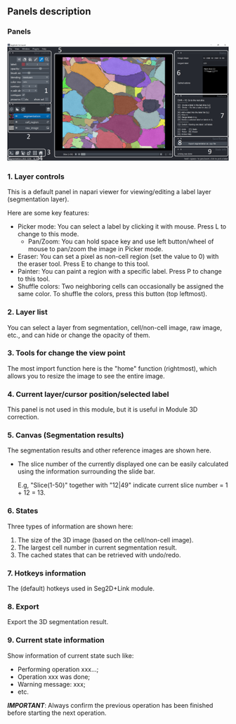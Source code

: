 ## Panels description

### Panels
![para_panels](./pictures/round1_panel_description.png)

### 1. Layer controls
This is a default panel in napari viewer for viewing/editing a label layer (segmentation layer).

Here are some key features:

- Picker mode: You can select a label by clicking it with mouse. Press L to change to this mode.
    - Pan/Zoom: You can hold space key and use left button/wheel of mouse to pan/zoom the image in Picker mode.
- Eraser: You can set a pixel as non-cell region (set the value to 0) with the eraser tool. Press E to change to this tool.
- Painter: You can paint a region with a specific label. Press P to change to this tool.
- Shuffle colors: Two neighboring cells can occasionally be assigned the same color. To shuffle the colors, press this button (top leftmost).

### 2. Layer list
You can select a layer from segmentation, cell/non-cell image, raw image, etc., and can hide or change the opacity of them.

### 3. Tools for change the view point
The most import function here is the "home" function (rightmost), which allows you to resize the image to see the entire image.

### 4. Current layer/cursor position/selected label
This panel is not used in this module, but it is useful in Module 3D correction.

### 5. Canvas (Segmentation results)
The segmentation results and other reference images are shown here.

- The slice number of the currently displayed one can be easily calculated using the information surrounding the slide bar.

    E.g, "Slice(1-50)" together with "12|49" indicate current slice number = 1 + 12 = 13.

### 6. States
Three types of information are shown here:

1. The size of the 3D image (based on the cell/non-cell image).
2. The largest cell number in current segmentation result.
3. The cached states that can be retrieved with undo/redo.

### 7. Hotkeys information
The (default) hotkeys used in Seg2D+Link module.

### 8. Export 
Export the 3D segmentation result.

### 9. Current state information
Show information of current state such like:

- Performing operation xxx...;
- Operation xxx was done;
- Warning message: xxx;
- etc.

***IMPORTANT***: 
Always confirm the previous operation has been finished before starting the next operation.